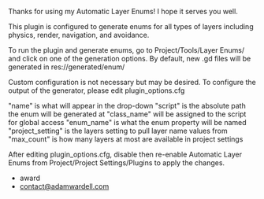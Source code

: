 Thanks for using my Automatic Layer Enums! I hope it serves you well.

This plugin is configured to generate enums for all types of layers including
physics, render, navigation, and avoidance.

To run the plugin and generate enums, go to Project/Tools/Layer Enums/ and click
on one of the generation options. By default, new .gd files will be generated in
res://generated/enum/

Custom configuration is not necessary but may be desired.
To configure the output of the generator, please edit plugin_options.cfg

"name" is what will appear in the drop-down
"script" is the absolute path the enum will be generated at
"class_name" will be assigned to the script for global access
"enum_name" is what the enum property will be named
"project_setting" is the layers setting to pull layer name values from
"max_count" is how many layers at most are available in project settings

After editing plugin_options.cfg, disable then re-enable Automatic Layer Enums
from Project/Project Settings/Plugins to apply the changes.

- award
- contact@adamwardell.com
